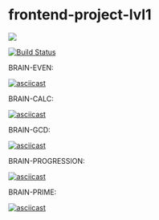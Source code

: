 # frontend-project-lvl1
<a href="https://codeclimate.com/github/sandraLbdv/frontend-project-lvl1/maintainability"><img src="https://api.codeclimate.com/v1/badges/0ef45b38794327d912ed/maintainability" /></a>

[![Build Status](https://travis-ci.org/sandraLbdv/frontend-project-lvl1.svg?branch=master)](https://travis-ci.org/sandraLbdv/frontend-project-lvl1)

BRAIN-EVEN:

[![asciicast](https://asciinema.org/a/k6me2lwtKyTv3HH3thxqAdSO6.svg)](https://asciinema.org/a/k6me2lwtKyTv3HH3thxqAdSO6)

BRAIN-CALC:

[![asciicast](https://asciinema.org/a/iYMczg5ujEKPt2s0MFKu7h7uq.svg)](https://asciinema.org/a/iYMczg5ujEKPt2s0MFKu7h7uq)

BRAIN-GCD:

[![asciicast](https://asciinema.org/a/byQ6CUnHOuIN5cNoVwzc68jAs.svg)](https://asciinema.org/a/byQ6CUnHOuIN5cNoVwzc68jAs)

BRAIN-PROGRESSION: 

[![asciicast](https://asciinema.org/a/SIUrbwBnXMWUlsGX30BsoRsCO.svg)](https://asciinema.org/a/SIUrbwBnXMWUlsGX30BsoRsCO)

BRAIN-PRIME:

[![asciicast](https://asciinema.org/a/HT4KpxR1QCFOLeFHPDlJu4Wqf.svg)](https://asciinema.org/a/HT4KpxR1QCFOLeFHPDlJu4Wqf)
